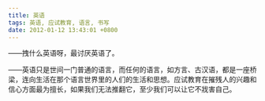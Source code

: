 ```yaml
---
title: 英语
tags: 英语, 应试教育, 语言, 书写
date: 2012-01-12 13:43:01 +0800
---
```



——拽什么英语呀，最讨厌英语了。

——英语只是世间一门普通的语言，而任何的语言，如方言、古汉语，都是一座桥梁，连向生活在那个语言世界里的人们的生活和思想。应试教育在摧残人的兴趣和信心方面最为擅长，如果我们无法推翻它，至少我们可以让它不戕害自己。

